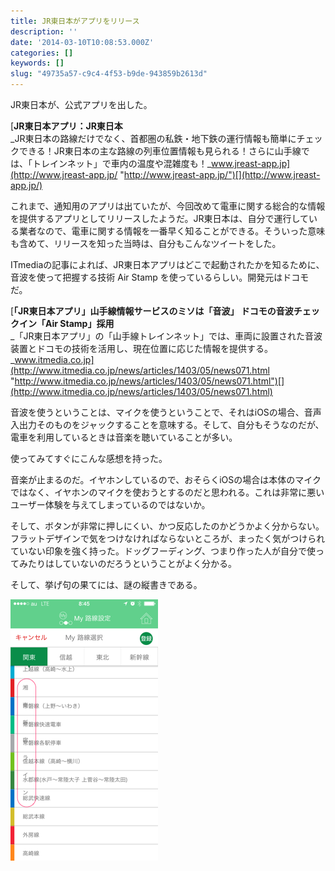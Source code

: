 ```yaml
---
title: JR東日本がアプリをリリース
description: ''
date: '2014-03-10T10:08:53.000Z'
categories: []
keywords: []
slug: "49735a57-c9c4-4f53-b9de-943859b2613d"
---
```

JR東日本が、公式アプリを出した。

[**JR東日本アプリ：JR東日本**  
_JR東日本の路線だけでなく、首都圏の私鉄・地下鉄の運行情報も簡単にチェックできる！JR東日本の主な路線の列車位置情報も見られる！さらに山手線では、「トレインネット」で車内の温度や混雑度も！_www.jreast-app.jp](http://www.jreast-app.jp/ "http://www.jreast-app.jp/")[](http://www.jreast-app.jp/)

これまで、通知用のアプリは出ていたが、今回改めて電車に関する総合的な情報を提供するアプリとしてリリースしたようだ。JR東日本は、自分で運行している業者なので、電車に関する情報を一番早く知ることができる。そういった意味も含めて、リリースを知った当時は、自分もこんなツイートをした。

ITmediaの記事によれば、JR東日本アプリはどこで起動されたかを知るために、音波を使って把握する技術 Air Stamp を使っているらしい。開発元はドコモだ。

[**「JR東日本アプリ」山手線情報サービスのミソは「音波」 ドコモの音波チェックイン「Air Stamp」採用**  
_「JR東日本アプリ」の「山手線トレインネット」では、車両に設置された音波装置とドコモの技術を活用し、現在位置に応じた情報を提供する。_www.itmedia.co.jp](http://www.itmedia.co.jp/news/articles/1403/05/news071.html "http://www.itmedia.co.jp/news/articles/1403/05/news071.html")[](http://www.itmedia.co.jp/news/articles/1403/05/news071.html)

音波を使うということは、マイクを使うということで、それはiOSの場合、音声入出力そのものをジャックすることを意味する。そして、自分もそうなのだが、電車を利用しているときは音楽を聴いていることが多い。

使ってみてすぐにこんな感想を持った。

音楽が止まるのだ。イヤホンしているので、おそらくiOSの場合は本体のマイクではなく、イヤホンのマイクを使おうとするのだと思われる。これは非常に悪いユーザー体験を与えてしまっているのではないか。

そして、ボタンが非常に押しにくい、かつ反応したのかどうかよく分からない。フラットデザインで気をつけなければならないところが、まったく気がつけられていない印象を強く持った。ドッグフーディング、つまり作った人が自分で使ってみたりはしていないのだろうということがよく分かる。

そして、挙げ句の果てには、謎の縦書きである。

![](0__qy0jlTaSPsf0__XxW.png)